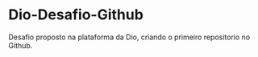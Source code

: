 # Dio-Desafio-Github
Desafio proposto na plataforma da Dio, criando o primeiro repositorio no Github.
